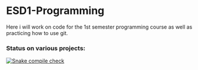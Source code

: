 # ESD1-Programming
Here i will work on code for the 1st semester programming course as well as practicing how to use git.

### Status on various projects:

[![Snake compile check](https://github.com/wanzenried/ESD1-Programming/actions/workflows/snake-compile-check.yml/badge.svg)](https://github.com/wanzenried/ESD1-Programming/actions/workflows/snake-compile-check.yml)
